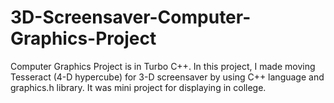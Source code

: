 # 3D-Screensaver-Computer-Graphics-Project
Computer Graphics Project is in Turbo C++. In this project, I made moving Tesseract (4-D hypercube) for 3-D screensaver by using C++ language and graphics.h library. It was mini project for displaying in college.
